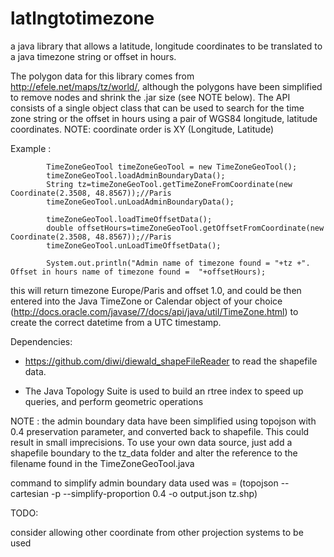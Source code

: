 latlngtotimezone
================

a java library that allows a latitude, longitude coordinates to be translated to a java timezone string or offset in hours. 

The polygon data for this library comes from http://efele.net/maps/tz/world/, although the polygons have been simplified to remove nodes and shrink the .jar size (see NOTE below).
The API consists of a single object class that can be used to search for the time zone string or the offset in hours using a pair of WGS84 longitude, latitude coordinates. NOTE: coordinate order is XY (Longitude, Latitude)

Example :

```
	    TimeZoneGeoTool timeZoneGeoTool = new TimeZoneGeoTool();
		timeZoneGeoTool.loadAdminBoundaryData();
		String tz=timeZoneGeoTool.getTimeZoneFromCoordinate(new Coordinate(2.3508, 48.8567));//Paris
		timeZoneGeoTool.unLoadAdminBoundaryData();
		
		timeZoneGeoTool.loadTimeOffsetData();
        double offsetHours=timeZoneGeoTool.getOffsetFromCoordinate(new Coordinate(2.3508, 48.8567));//Paris
        timeZoneGeoTool.unLoadTimeOffsetData();
		
		System.out.println("Admin name of timezone found = "+tz +". Offset in hours name of timezone found =  "+offsetHours);
```

this will return timezone Europe/Paris and offset 1.0, and could be then entered into the Java TimeZone or Calendar object of your choice (http://docs.oracle.com/javase/7/docs/api/java/util/TimeZone.html) to create the correct datetime from a UTC timestamp.

Dependencies:

- https://github.com/diwi/diewald_shapeFileReader to read the shapefile data. 

- The Java Topology Suite is used to build an rtree index to speed up queries, and perform geometric operations

NOTE : the admin boundary data have been simplified using topojson with 0.4 preservation parameter, and converted back
to shapefile. This could result in small imprecisions. To use your own data source, just add a shapefile boundary to the tz_data folder
and alter the reference to the filename found in the TimeZoneGeoTool.java

command to simplify admin boundary data used was = (topojson --cartesian -p --simplify-proportion 0.4 -o output.json tz.shp)

TODO:

consider allowing other coordinate from other projection systems to be used
